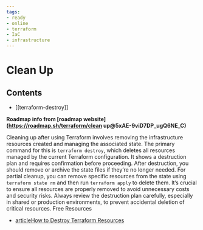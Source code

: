 ```yaml
---
tags:
- ready
- online
- terraform
- IaC
- infrastructure
---
```


# Clean Up

## Contents

- [[terraform-destroy]]

__Roadmap info from [roadmap website](<https://roadmap.sh/terraform/clean> up@5xAE-9viD7DP_ugQ6NE_C)__

Cleaning up after using Terraform involves removing the infrastructure resources created and managing the associated state. The primary command for this is `terraform destroy`, which deletes all resources managed by the current Terraform configuration. It shows a destruction plan and requires confirmation before proceeding. After destruction, you should remove or archive the state files if they’re no longer needed. For partial cleanup, you can remove specific resources from the state using `terraform state rm` and then run `terraform apply` to delete them. It’s crucial to ensure all resources are properly removed to avoid unnecessary costs and security risks. Always review the destruction plan carefully, especially in shared or production environments, to prevent accidental deletion of critical resources.
Free Resources

- [articleHow to Destroy Terraform Resources](https://spacelift.io/blog/how-to-destroy-terraform-resources)
